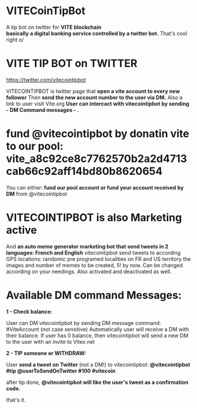 # VITECoinTipBot
A tip bot on twitter for **VITE blockchain**  
**basically a digital banking service controlled by a twitter bot.** 
That's cool right o/


# VITE TIP BOT on TWITTER
https://twitter.com/vitecointipbot

VITECOINTIPBOT is twitter page that **open a vite account to every new follower** 
Then **send the new account number to the user via DM.** Also a link to user visit Vite.org
**User can intercact with vitecointipbot by sending - DM Command messages - .** 

# fund @vitecointipbot by donatin vite to our pool: vite_a8c92ce8c7762570b2a2d4713cab66c92aff14bd80b8620654
You can either: **fund our pool account or fund your account received by DM** from @vitecointipbot 

# VITECOINTIPBOT is also Marketing active
And **an auto meme generator marketing bot that send tweets in 2 languages: French and English**
vitecointipbot send tweets to according GPS locations: randomic pre programed localities on FR and US territory
the images and number of memes to be created, 5! by now. Can be changed according on your needings.
Also activated and deactivated as well.


# Available DM command Messages:

**1 - Check balance:**

User can DM vitecointipbot by sending DM message command: #ViteAccount (not case sensitive)
Automatically user will receive a DM with their balance.
If user has 0 balance, then vitecointipbot will send a new DM to the user with an invite to Vitex.net 


**2 - TIP someone or WITHDRAW:**

User **send a tweet on Twitter** (not a DM!) to vitecointipbot: **@vitecointipbot #tip @userToSendOnTwitter #100 #vitecoin**

after tip done, **@vitecointipbot will like the user's tweet as a confirmation code.**

that's it.



